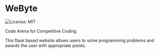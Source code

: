 # WeByte
![License: MIT](https://img.shields.io/badge/License-MIT-blue.svg)

Code Arena for Competitive Coding

This flask based website allows users to solve programming problems and awards the user with appropriate points.
